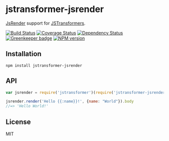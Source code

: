 # jstransformer-jsrender

[JsRender](http://www.jsviews.com/#jsrender) support for [JSTransformers](http://github.com/jstransformers).

[![Build Status](https://img.shields.io/travis/jstransformers/jstransformer-jsrender/master.svg)](https://travis-ci.org/jstransformers/jstransformer-jsrender)
[![Coverage Status](https://img.shields.io/codecov/c/github/jstransformers/jstransformer-jsrender/master.svg)](https://codecov.io/gh/jstransformers/jstransformer-jsrender)
[![Dependency Status](https://img.shields.io/david/jstransformers/jstransformer-jsrender/master.svg)](http://david-dm.org/jstransformers/jstransformer-jsrender)
[![Greenkeeper badge](https://badges.greenkeeper.io/jstransformers/jstransformer-jsrender.svg)](https://greenkeeper.io/)
[![NPM version](https://img.shields.io/npm/v/jstransformer-jsrender.svg)](https://www.npmjs.org/package/jstransformer-jsrender)

## Installation

    npm install jstransformer-jsrender

## API

```js
var jsrender = require('jstransformer')(require('jstransformer-jsrender'))

jsrender.render('Hello {{:name}}!', {name: "World"}).body
//=> 'Hello World!'
```

## License

MIT
